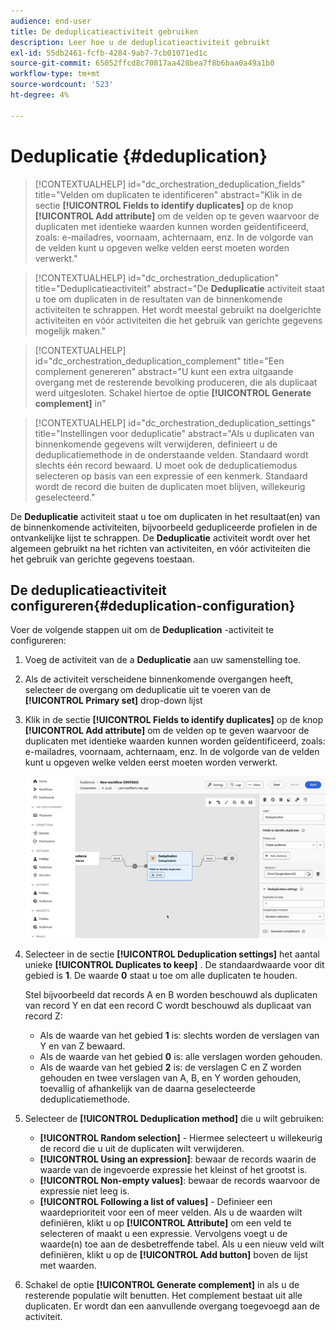 ```yaml
---
audience: end-user
title: De deduplicatieactiviteit gebruiken
description: Leer hoe u de deduplicatieactiviteit gebruikt
exl-id: 55db2461-fcfb-4284-9ab7-7cb01071ed1c
source-git-commit: 65052ffcd8c70817aa428bea7f8b6baa0a49a1b0
workflow-type: tm+mt
source-wordcount: '523'
ht-degree: 4%

---
```


# Deduplicatie {#deduplication}

>[!CONTEXTUALHELP]
>id="dc_orchestration_deduplication_fields"
>title="Velden om duplicaten te identificeren"
>abstract="Klik in de sectie **[!UICONTROL Fields to identify duplicates]** op de knop **[!UICONTROL Add attribute]** om de velden op te geven waarvoor de duplicaten met identieke waarden kunnen worden geïdentificeerd, zoals: e-mailadres, voornaam, achternaam, enz. In de volgorde van de velden kunt u opgeven welke velden eerst moeten worden verwerkt."

>[!CONTEXTUALHELP]
>id="dc_orchestration_deduplication"
>title="Deduplicatieactiviteit"
>abstract="De **Deduplicatie** activiteit staat u toe om duplicaten in de resultaten van de binnenkomende activiteiten te schrappen. Het wordt meestal gebruikt na doelgerichte activiteiten en vóór activiteiten die het gebruik van gerichte gegevens mogelijk maken."

>[!CONTEXTUALHELP]
>id="dc_orchestration_deduplication_complement"
>title="Een complement genereren"
>abstract="U kunt een extra uitgaande overgang met de resterende bevolking produceren, die als duplicaat werd uitgesloten. Schakel hiertoe de optie **[!UICONTROL Generate complement]** in"

>[!CONTEXTUALHELP]
>id="dc_orchestration_deduplication_settings"
>title="Instellingen voor deduplicatie"
>abstract="Als u duplicaten van binnenkomende gegevens wilt verwijderen, definieert u de deduplicatiemethode in de onderstaande velden. Standaard wordt slechts één record bewaard. U moet ook de deduplicatiemodus selecteren op basis van een expressie of een kenmerk. Standaard wordt de record die buiten de duplicaten moet blijven, willekeurig geselecteerd."

De **Deduplicatie** activiteit staat u toe om duplicaten in het resultaat(en) van de binnenkomende activiteiten, bijvoorbeeld gedupliceerde profielen in de ontvankelijke lijst te schrappen. De **Deduplicatie** activiteit wordt over het algemeen gebruikt na het richten van activiteiten, en vóór activiteiten die het gebruik van gerichte gegevens toestaan.

## De deduplicatieactiviteit configureren{#deduplication-configuration}

Voer de volgende stappen uit om de **Deduplication** -activiteit te configureren:

1. Voeg de activiteit van de a **Deduplicatie** aan uw samenstelling toe.

1. Als de activiteit verscheidene binnenkomende overgangen heeft, selecteer de overgang om deduplicatie uit te voeren van de **[!UICONTROL Primary set]** drop-down lijst

1. Klik in de sectie **[!UICONTROL Fields to identify duplicates]** op de knop **[!UICONTROL Add attribute]** om de velden op te geven waarvoor de duplicaten met identieke waarden kunnen worden geïdentificeerd, zoals: e-mailadres, voornaam, achternaam, enz. In de volgorde van de velden kunt u opgeven welke velden eerst moeten worden verwerkt.

   ![](../assets/deduplication.png)

1. Selecteer in de sectie **[!UICONTROL Deduplication settings]** het aantal unieke **[!UICONTROL Duplicates to keep]** . De standaardwaarde voor dit gebied is **1**. De waarde **0** staat u toe om alle duplicaten te houden.

   Stel bijvoorbeeld dat records A en B worden beschouwd als duplicaten van record Y en dat een record C wordt beschouwd als duplicaat van record Z:

   * Als de waarde van het gebied **1** is: slechts worden de verslagen van Y en van Z bewaard.
   * Als de waarde van het gebied **0** is: alle verslagen worden gehouden.
   * Als de waarde van het gebied **2** is: de verslagen C en Z worden gehouden en twee verslagen van A, B, en Y worden gehouden, toevallig of afhankelijk van de daarna geselecteerde deduplicatiemethode.

1. Selecteer de **[!UICONTROL Deduplication method]** die u wilt gebruiken:

   * **[!UICONTROL Random selection]** - Hiermee selecteert u willekeurig de record die u uit de duplicaten wilt verwijderen.
   * **[!UICONTROL Using an expression]**: bewaar de records waarin de waarde van de ingevoerde expressie het kleinst of het grootst is.
   * **[!UICONTROL Non-empty values]**: bewaar de records waarvoor de expressie niet leeg is.
   * **[!UICONTROL Following a list of values]** - Definieer een waardeprioriteit voor een of meer velden. Als u de waarden wilt definiëren, klikt u op **[!UICONTROL Attribute]** om een veld te selecteren of maakt u een expressie. Vervolgens voegt u de waarde(n) toe aan de desbetreffende tabel. Als u een nieuw veld wilt definiëren, klikt u op de **[!UICONTROL Add button]** boven de lijst met waarden.

1. Schakel de optie **[!UICONTROL Generate complement]** in als u de resterende populatie wilt benutten. Het complement bestaat uit alle duplicaten. Er wordt dan een aanvullende overgang toegevoegd aan de activiteit.

<!--
## Example{#deduplication-example}

In the following example, use a deduplication activity to exclude duplicates from the target before sending a delivery. The identified duplicated profiles are added to a dedicated audience that can be reused if necessary. Choose the **Email** address to identify the duplicates. Keep 1 entry and select the **Random** deduplication method.

![](../assets/workflow-deduplication-example.png)
-->
